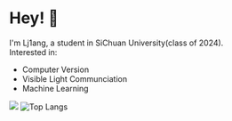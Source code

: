 # Hey! :wave:
I'm Lj1ang, a student in SiChuan University(class of 2024).    
Interested in:
- Computer Version
- Visible Light Communciation
- Machine Learning

![](https://github-readme-stats.vercel.app/api?username=lj1ang) ![Top Langs](https://github-readme-stats.vercel.app/api/top-langs/?username=Junzhou-712&layout=compact)
